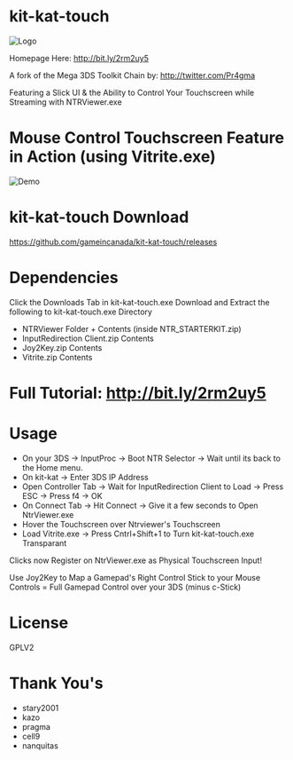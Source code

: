 # kit-kat-touch
![Logo](https://github.com/gameincanada/kit-kat-touch/blob/master/kit-kat-touch%20logo354.png?raw=true)

Homepage Here: http://bit.ly/2rm2uy5

A fork of the Mega 3DS Toolkit Chain by: http://twitter.com/Pr4gma

Featuring a Slick UI & the Ability to Control Your Touchscreen while Streaming with NTRViewer.exe

# Mouse Control Touchscreen Feature in Action (using Vitrite.exe)
![Demo](/docs/ezgif.com-optimize.gif)

# kit-kat-touch Download
https://github.com/gameincanada/kit-kat-touch/releases

# Dependencies
Click the Downloads Tab in kit-kat-touch.exe
Download and Extract the following to kit-kat-touch.exe Directory
- NTRViewer Folder + Contents (inside NTR_STARTERKIT.zip)
- InputRedirection Client.zip Contents
- Joy2Key.zip Contents 
- Vitrite.zip Contents


# Full Tutorial: http://bit.ly/2rm2uy5
# Usage
- On your 3DS -> InputProc -> Boot NTR Selector -> Wait until its back to the Home menu.
- On kit-kat -> Enter 3DS IP Address 
- Open Controller Tab -> Wait for InputRedirection Client to Load -> Press ESC -> Press f4 -> OK
- On Connect Tab -> Hit Connect -> Give it a few seconds to Open NtrViewer.exe
- Hover the Touchscreen over Ntrviewer's Touchscreen
- Load Vitrite.exe -> Press Cntrl+Shift+1 to Turn kit-kat-touch.exe Transparant

Clicks now Register on NtrViewer.exe as Physical Touchscreen Input!

Use Joy2Key to Map a Gamepad's Right Control Stick to your Mouse Controls = Full Gamepad Control over your 3DS (minus c-Stick)

# License
GPLV2

# Thank You's
- stary2001
- kazo
- pragma
- cell9
- nanquitas
